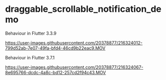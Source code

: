 # draggable_scrollable_notification_demo

Behaviour in Flutter 3.3.9

https://user-images.githubusercontent.com/20378877/216324012-799d52ab-7e07-49fa-bfd4-46cd9b22eac9.MOV


Behaviour in Flutter 3.7.1

https://user-images.githubusercontent.com/20378877/216324067-8e695766-dcdc-4a8c-bd12-257cd2f94c43.MOV

